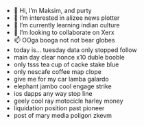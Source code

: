 - 👋 Hi, I’m Maksim, and purty
- 👀 I’m interested in alizee news plotter
- 🌱 I’m currently learning indian culture
- 💞️ I’m looking to collaborate on Xerx
- 📫 OOga booga not not bear globes
- today is... tuesday data only stopped follow
- main day clear nonce x10 duble booble
- only tsss tea cup of cacke stake blue
- only nescafe coffee map clope
- give me for my car lamba galardo
- elephant jambo cool engage strike
- ios dapps any way stop line
- geely cool ray motocicle harley money
- liquidation position past pioneer
- post of mary media poligon zkevm
